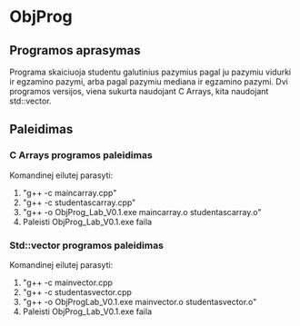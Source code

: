 # ObjProg

## Programos aprasymas

Programa skaiciuoja studentu galutinius pazymius pagal ju pazymiu vidurki ir egzamino pazymi, arba pagal pazymiu mediana ir egzamino pazymi. Dvi programos versijos, viena sukurta naudojant C Arrays, kita naudojant std::vector.

## Paleidimas

### C Arrays programos paleidimas

Komandinej eilutej parasyti:

1. "g++ -c maincarray.cpp"
2. "g++ -c studentascarray.cpp"
3. "g++ -o ObjProg_Lab_V0.1.exe maincarray.o studentascarray.o"
4. Paleisti ObjProg_Lab_V0.1.exe faila

### Std::vector programos paleidimas

Komandinej eilutej parasyti:

1. "g++ -c mainvector.cpp
2. "g++ -c studentasvector.cpp
3. "g++ -o ObjProgLab_V0.1.exe mainvector.o studentasvector.o"
4. Paleisti ObjProg_Lab_V0.1.exe faila
